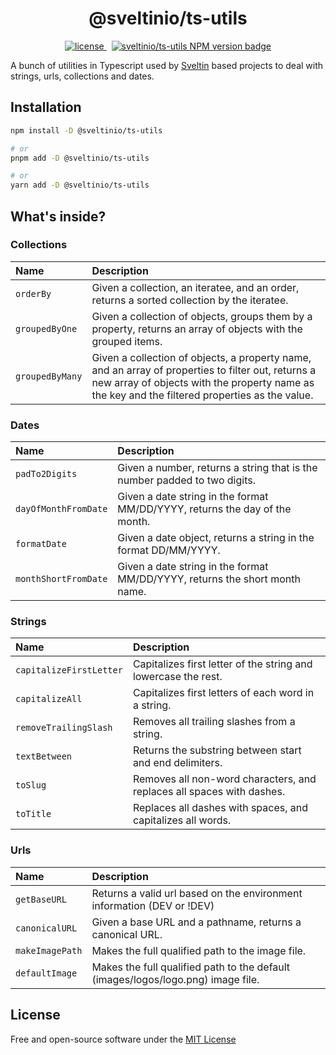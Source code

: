 <div align="center">
    <h1>@sveltinio/ts-utils</h1>
     <a href="https://github.com/sveltinio/ts-utils/blob/main/LICENSE" target="_blank">
        <img src="https://img.shields.io/badge/license-mit-blue?style=flat-square&logo=none" alt="license" />
    </a>
    &nbsp;
    <a href="https://www.npmjs.com/package/@sveltinio/ts-utils" target="_blank"><img src="https://img.shields.io/npm/v/@sveltinio/ts-utils.svg?style=flat" alt="sveltinio/ts-utils NPM version badge" /></a>
</div>

A bunch of utilities in Typescript used by [Sveltin] based projects to deal with strings, urls, collections and dates.

## Installation

```bash
npm install -D @sveltinio/ts-utils

# or
pnpm add -D @sveltinio/ts-utils

# or
yarn add -D @sveltinio/ts-utils
```

## What's inside?

### Collections

| Name            | Description                                                                                 |
|:--------------- |:------------------------------------------------------------------------------------------- |
| `orderBy`       | Given a collection, an iteratee, and an order, returns a sorted collection by the iteratee. |
| `groupedByOne`  | Given a collection of objects, groups them by a property, returns an array of objects with the grouped items. |
| `groupedByMany` | Given a collection of objects, a property name, and an array of properties to filter out, returns a new array of objects with the property name as the key and the filtered properties as the value. |

### Dates

| Name                 | Description                                                                 |
|:-------------------- |:--------------------------------------------------------------------------- |
| `padTo2Digits`       | Given a number, returns a string that is the number padded to two digits.   |
| `dayOfMonthFromDate` | Given a date string in the format MM/DD/YYYY, returns the day of the month. |
| `formatDate`         | Given a date object, returns a string in the format DD/MM/YYYY.             |
| `monthShortFromDate` | Given a date string in the format MM/DD/YYYY, returns the short month name. |

### Strings

| Name                    | Description                                                           |
|:----------------------- |:--------------------------------------------------------------------- |
| `capitalizeFirstLetter` | Capitalizes first letter of the string and lowercase the rest.        |
| `capitalizeAll`         | Capitalizes first letters of each word in a string.                   |
| `removeTrailingSlash`   | Removes all trailing slashes from a string.                           |
| `textBetween`           | Returns the substring between start and end delimiters.               |
| `toSlug`                | Removes all non-word characters, and replaces all spaces with dashes. |
| `toTitle`               | Replaces all dashes with spaces, and capitalizes all words.           |

### Urls

| Name           | Description                                                                      |
|:-------------- |:-------------------------------------------------------------------------------- |
| `getBaseURL`   | Returns a valid url based on the environment information (DEV or !DEV)           |
| `canonicalURL` | Given a base URL and a pathname, returns a canonical URL.                        |
| `makeImagePath`| Makes the full qualified path to the image file.                                 |
| `defaultImage` | Makes the full qualified path to the default (images/logos/logo.png) image file. |

## License

Free and open-source software under the [MIT License](LICENSE)

[Sveltin]: https://github.com/sveltinio/sveltin